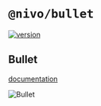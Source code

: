 # `@nivo/bullet`

[![version](https://img.shields.io/npm/v/@nivo/waffle.svg?style=flat-square)](https://www.npmjs.com/package/@nivo/waffle)

## Bullet

[documentation](http://nivo.rocks/bullet)

![Bullet](./doc/bullet.png)
